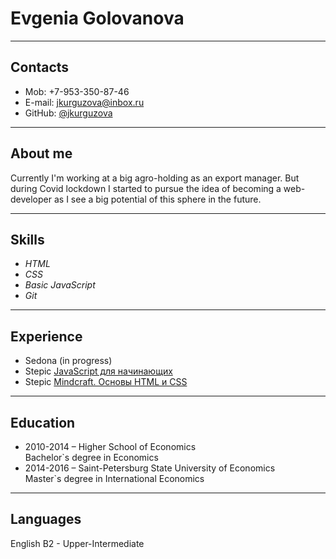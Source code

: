 # Evgenia Golovanova

***

## Contacts
* Mob: +7-953-350-87-46
* E-mail: jkurguzova@inbox.ru
* GitHub: [@jkurguzova](https://github.com/jkurguzova)

***

## About me
Currently I'm working at a big agro-holding as an export manager. But during Covid lockdown I started to pursue the idea of becoming a web-developer as I see a big potential of this sphere in the future. 

***

## Skills
* *HTML*
* *CSS*
* *Basic JavaScript*
* *Git*

***

## Experience
* Sedona (in progress)
* Stepic [JavaScript для начинающих](https://stepik.org/cert/357654)
* Stepic [Mindcraft. Основы HTML и CSS](https://stepik.org/course/52164)

***

## Education
* 2010-2014 – Higher School of Economics<br>Bachelor\`s degree in Economics 
* 2014-2016 – Saint-Petersburg State University of Economics<br>Master\`s degree in International Economics

***

## Languages
English B2 - Upper-Intermediate